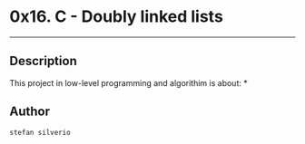 # 0x16. C - Doubly linked lists
---
## Description

This project in low-level programming and algorithim is about:
*

## Author
`stefan silverio`